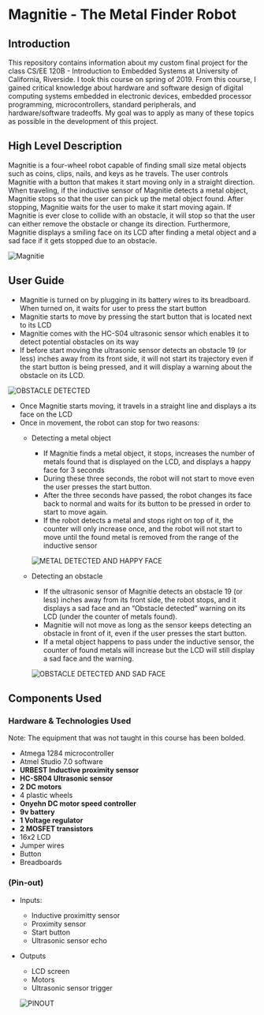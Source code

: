 # Magnitie - The Metal Finder Robot

## Introduction

This repository contains information about my custom final project for the class CS/EE 120B - Introduction to Embedded Systems at University of California, Riverside. I took this course on spring of 2019. From this course, I gained critical knowledge about hardware and software design of digital computing systems embedded in electronic devices, embedded processor programming, microcontrollers, standard peripherals, and hardware/software tradeoffs. My goal was to apply as many of these topics as possible in the development of this project.

## High Level Description

Magnitie is a four-wheel robot capable of finding small size metal objects such as coins, clips, nails, and keys as he travels. The user controls Magnitie with a button that makes it start moving only in a straight direction. When traveling, if the inductive sensor of Magnitie detects a metal object, Magnitie stops so that the user can pick up the metal object found. After stopping, Magnitie waits for the user to make it start moving again. If Magnitie is ever close to collide with an obstacle, it will stop so that the user can either remove the obstacle or change its direction. Furthermore, Magnitie displays a smiling face on its LCD after finding a metal object and a sad face if it gets stopped due to an obstacle.

![Magnitie](https://github.com/johan1505/Magnitie---The-Metal-Detector-Finder/blob/master/Images/20190614_150317.jpg?raw=true)

## User Guide

- Magnitie is turned on by plugging in its battery wires to its breadboard. When turned on, it waits for user to press the start button
- Magnitie starts to move by pressing the start button that is located next to its LCD
- Magnitie comes with the HC-S04 ultrasonic sensor which enables it to detect potential obstacles on its way
- If before start moving the ultrasonic sensor detects an obstacle 19 (or less) inches away  from its front side, it will not start its trajectory even if the start button is being pressed, and it will display a warning about the obstacle on its LCD.

![OBSTACLE DETECTED](https://github.com/johan1505/Magnitie---The-Metal-Detector-Finder/blob/master/Images/20190614_150538.jpg?raw=true)

- Once Magnitie starts moving, it travels in a straight line and displays a its face on the LCD
- Once in movement, the robot can stop for two reasons:
	- Detecting a metal object
		- If Magnitie finds a metal object, it stops, increases the number of metals found that is displayed on the LCD, and displays a happy face for 3 seconds
		- During these three seconds, the robot will not start to move even the user presses the start button.
		- After the three seconds have passed, the robot changes its face back to normal and waits for its button to be pressed in order to start to move again. 
		- If the robot detects a metal and stops right on top of it, the counter will only increase once, and the robot will not start to move until the found metal is removed from the range of the inductive sensor 

		![METAL DETECTED AND HAPPY FACE](https://github.com/johan1505/Magnitie---The-Metal-Detector-Finder/blob/master/Images/20190614_150613.jpg?raw=true)

	- Detecting an obstacle
		- If the ultrasonic sensor of Magnitie detects an obstacle 19 (or less) inches away from its front side, the robot stops, and it displays a sad face and an “Obstacle detected” warning on its LCD (under the counter of metals found). 
		- Magnitie will not move as long as the sensor keeps detecting an obstacle in front of it, even if the user presses the start button. 
		- If a metal object happens to pass under the inductive sensor, the counter of found metals will increase but the LCD will still display a sad face and the warning.   

		![OBSTACLE DETECTED AND SAD FACE](https://github.com/johan1505/Magnitie---The-Metal-Detector-Finder/blob/master/Images/20190614_150430.jpg?raw=true)

## Components Used

### Hardware & Technologies Used
Note: The equipment that was not taught in this course has been bolded.

- Atmega 1284 microcontroller
- Atmel Studio 7.0 software
- **URBEST Inductive proximity sensor**
- **HC-SR04 Ultrasonic sensor**
- **2 DC motors**
- 4 plastic wheels
- **Onyehn DC motor speed controller**
- **9v battery**
- **1 Voltage regulator**
- **2 MOSFET transistors**
- 16x2 LCD
- Jumper wires
- Button
- Breadboards

### (Pin-out)
- Inputs:
	- Inductive proximitty sensor	
	- Proximity sensor
	- Start button
	- Ultrasonic sensor echo

- Outputs
	- LCD screen
	- Motors
	- Ultrasonic sensor trigger

	![PINOUT](https://github.com/johan1505/Magnitie---The-Metal-Detector-Finder/blob/master/Images/PINOUT.png?raw=true)